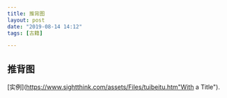 ```yaml
---
title: 推背图
layout: post
date: "2019-08-14 14:12"
tags: [古籍]

---
```




## 推背图



 [实例](https://www.sightthink.com/assets/Files/tuibeitu.htm"With a Title"). 

